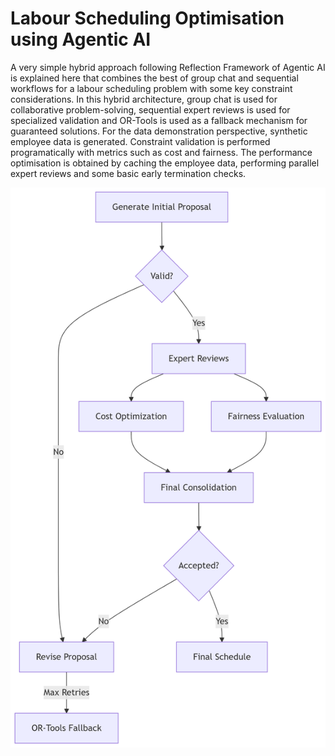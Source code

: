 # Labour Scheduling Optimisation using Agentic AI

A very simple hybrid approach following Reflection Framework of Agentic AI is explained here that combines the best of group chat and sequential workflows for a labour scheduling problem with some key constraint considerations. In this hybrid architecture, group chat is used for collaborative problem-solving, sequential expert reviews is used for specialized validation and OR-Tools is used as a fallback mechanism for guaranteed solutions. For the data demonstration perspective, synthetic employee data is generated. Constraint validation is performed programatically with metrics such as cost and fairness. The performance optimisation is obtained by caching the employee data, performing parallel expert reviews and some basic early termination checks.

![alt text](image.png)